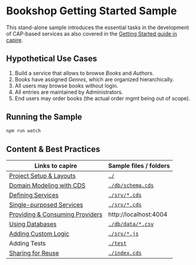 # Bookshop Getting Started Sample

This stand-alone sample introduces the essential tasks in the development of CAP-based services as also covered in the [Getting Started guide in capire](https://cap.cloud.sap/docs/get-started/in-a-nutshell).

## Hypothetical Use Cases

1. Build a service that allows to browse _Books_ and _Authors_.
2. Books have assigned _Genres_, which are organized hierarchically.
3. All users may browse books without login.
4. All entries are maintained by Administrators.
5. End users may order books (the actual order mgmt being out of scope).

## Running the Sample

```sh
npm run watch
```

## Content & Best Practices

| Links to capire                                                                                           | Sample files / folders               |
| --------------------------------------------------------------------------------------------------------- | ------------------------------------ |
| [Project Setup & Layouts](https://cap.cloud.sap/docs/get-started/jumpstart#project-structure)             | [`./`](./)                           |
| [Domain Modeling with CDS](https://cap.cloud.sap/docs/guides/domain-modeling)                             | [`./db/schema.cds`](./db/schema.cds) |
| [Defining Services](https://cap.cloud.sap/docs/guides/providing-services#modeling-services)               | [`./srv/*.cds`](./srv)               |
| [Single-purposed Services](https://cap.cloud.sap/docs/guides/providing-services#single-purposed-services) | [`./srv/*.cds`](./srv)               |
| [Providing & Consuming Providers](https://cap.cloud.sap/docs/guides/providing-services)                   | http://localhost:4004                |
| [Using Databases](https://cap.cloud.sap/docs/guides/databases)                                            | [`./db/data/*.csv`](./db/data)       |
| [Adding Custom Logic](https://cap.cloud.sap/docs/guides/providing-services#adding-custom-logic)           | [`./srv/*.js`](./srv)                |
| Adding Tests                                                                                              | [`./test`](./test)                   |
| [Sharing for Reuse](https://cap.cloud.sap/docs/guides/extensibility/composition)                          | [`./index.cds`](./index.cds)         |
